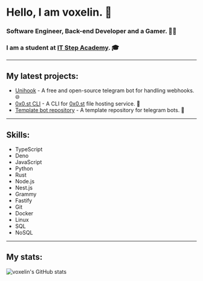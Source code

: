 # Hello, I am voxelin. 👋
### Software Engineer, Back-end Developer and a Gamer. 👨‍💻
### I am a student at [IT Step Academy](https://itstep.org). 🎓
---
## My latest projects:
 * [Unihook](https://github.com/voxelin/unihook) - A free and open-source telegram bot for handling webhooks. 🌐
 * [0x0.st CLI](https://github.com/voxelin/0x0.st) - A CLI for [0x0.st](https://0x0.st) file hosting service. 🦄
 * [Template bot repository](https://blackvoxel.space) - A template repository for telegram bots. 🤖
---
## Skills:
- TypeScript
- Deno
- JavaScript
- Python
- Rust
- Node.js
- Nest.js
- Grammy
- Fastify
- Git
- Docker
- Linux
- SQL
- NoSQL
---
## My stats:
![voxelin's GitHub stats](https://github-readme-stats.vercel.app/api?username=voxelin&show_icons=true&theme=dark)

